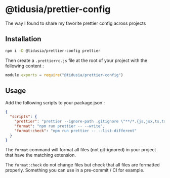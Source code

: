 # @tidusia/prettier-config

The way I found to share my favorite prettier config across projects

## Installation

```bash
npm i -D @tidusia/prettier-config prettier
```

Then create a `.prettierrc.js` file at the root of your project with the following content :

```js
module.exports = require("@tidusia/prettier-config")
```

## Usage 

Add the following scripts to your package.json :

```json
{
  "scripts": {
    "prettier": "prettier --ignore-path .gitignore \"**/*.{js,jsx,ts,tsx,json,md}\"",
    "format": "npm run prettier -- --write",
    "format:check": "npm run prettier -- --list-different"
  }
}
```

The `format` command will format all files (not git-ignored) in your project that have the matching extension.

The `format:check` do not change files but check that all files are formatted properly. Something you can use in a pre-commit / CI for example.
